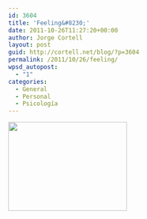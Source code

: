 ```yaml
---
id: 3604
title: 'Feeling&#8230;'
date: 2011-10-26T11:27:20+00:00
author: Jorge Cortell
layout: post
guid: http://cortell.net/blog/?p=3604
permalink: /2011/10/26/feeling/
wpsd_autopost:
  - "1"
categories:
  - General
  - Personal
  - Psicología
---
```

<img class="aligncenter" title="broken empty egg" src="http://farm1.static.flickr.com/209/489190468_42a37f212e_m.jpg" alt="" width="240" height="180" />